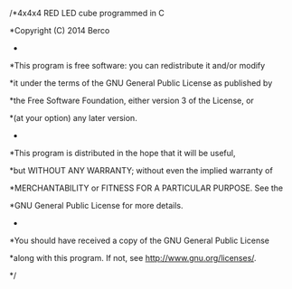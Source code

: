 /*4x4x4 RED LED cube programmed in C
 
 *Copyright (C) 2014 Berco
 
 *
 
 *This program is free software: you can redistribute it and/or modify
 
 *it under the terms of the GNU General Public License as published by
 
 *the Free Software Foundation, either version 3 of the License, or
 
 *(at your option) any later version.
 
 *
 
 *This program is distributed in the hope that it will be useful,
 
 *but WITHOUT ANY WARRANTY; without even the implied warranty of
 
 *MERCHANTABILITY or FITNESS FOR A PARTICULAR PURPOSE.  See the
 
 *GNU General Public License for more details.
 
 *
 
 *You should have received a copy of the GNU General Public License
 
 *along with this program.  If not, see <http://www.gnu.org/licenses/>.
 
 */
